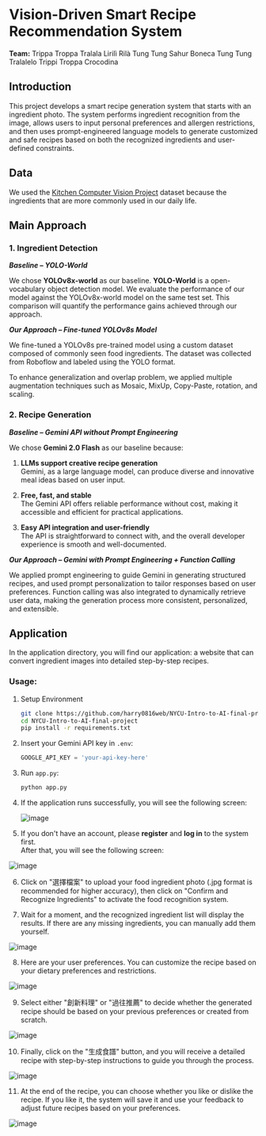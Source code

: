 # Vision-Driven Smart Recipe Recommendation System
**Team:**  Trippa Troppa Tralala Lirilì Rilà Tung Tung Sahur Boneca Tung Tung Tralalelo Trippi Troppa Crocodina

## Introduction
This project develops a smart recipe generation system that starts with an ingredient photo. The system performs ingredient recognition from the image, allows users to input personal preferences and allergen restrictions, and then uses prompt-engineered language models to generate customized and safe recipes based on both the recognized ingredients and user-defined constraints.


## Data
We used the [Kitchen Computer Vision Project](https://universe.roboflow.com/nizarbtk/kitchen-cjfwg) dataset because the ingredients that are more commonly used in our daily life.

## Main Approach
### 1. Ingredient Detection

***Baseline – YOLO-World***

We chose **YOLOv8x-world** as our baseline.
**YOLO-World** is a open-vocabulary object detection model. We evaluate the performance of our model against the YOLOv8x-world model on the same test set. 
This comparison will quantify the performance gains achieved through our approach.

***Our Approach – Fine-tuned YOLOv8s Model***

We fine-tuned a YOLOv8s pre-trained model using a custom dataset composed of commonly seen food ingredients. The dataset was collected from Roboflow and labeled using the YOLO format.

To enhance generalization and overlap problem, we applied multiple augmentation techniques such as Mosaic, MixUp, Copy-Paste, rotation, and scaling. 

### 2. Recipe Generation

***Baseline – Gemini API without Prompt Engineering***

We chose **Gemini 2.0 Flash** as our baseline because:

1. **LLMs support creative recipe generation**  
   Gemini, as a large language model, can produce diverse and innovative meal ideas based on user input.

2. **Free, fast, and stable**  
   The Gemini API offers reliable performance without cost, making it accessible and efficient for practical applications.

3. **Easy API integration and user-friendly**  
   The API is straightforward to connect with, and the overall developer experience is smooth and well-documented.

***Our Approach – Gemini with Prompt Engineering + Function Calling***

We applied prompt engineering to guide Gemini in generating structured recipes, and used prompt personalization to tailor responses based on user preferences. Function calling was also integrated to dynamically retrieve user data, making the generation process more consistent, personalized, and extensible.

## Application

In the application directory, you will find our application: a website that can convert ingredient images into detailed step-by-step recipes.

### Usage:

1. Setup Environment

   ```sh
   git clone https://github.com/harry0816web/NYCU-Intro-to-AI-final-project.git
   cd NYCU-Intro-to-AI-final-project
   pip install -r requirements.txt
   ```

2. Insert your Gemini API key in `.env`:

   ```python
   GOOGLE_API_KEY = 'your-api-key-here'
   ```

3. Run `app.py`:

   ```sh
   python app.py
   ```

4. If the application runs successfully, you will see the following screen:

   ![image](https://hackmd.io/_uploads/SkCkSwgfxe.png)

5. If you don't have an account, please **register** and **log in** to the system first.  
After that, you will see the following screen:

![image](https://hackmd.io/_uploads/BJDISwezxl.png)

6. Click on "選擇檔案" to upload your food ingredient photo (.jpg format is recommended for higher accuracy), then click on "Confirm and Recognize Ingredients" to activate the food recognition system.

7. Wait for a moment, and the recognized ingredient list will display the results. If there are any missing ingredients, you can manually add them yourself.

![image](https://hackmd.io/_uploads/ryL6vPxGlg.png)

8. Here are your user preferences. You can customize the recipe based on your dietary preferences and restrictions.

![image](https://hackmd.io/_uploads/Hy4eQclGex.png)

9. Select either "創新料理" or "過往推薦" to decide whether the generated recipe should be based on your previous preferences or created from scratch.  

![image](https://hackmd.io/_uploads/H1DgKqezxe.png)

10. Finally, click on the "生成食譜" button, and you will receive a detailed recipe with step-by-step instructions to guide you through the process.

![image](https://hackmd.io/_uploads/BySBtqxfel.png)

11. At the end of the recipe, you can choose whether you like or dislike the recipe. If you like it, the system will save it and use your feedback to adjust future recipes based on your preferences.

![image](https://hackmd.io/_uploads/S1DwK9eMll.png)

